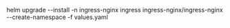 helm upgrade --install -n ingress-nginx ingress ingress-nginx/ingress-nginx --create-namespace  -f values.yaml
